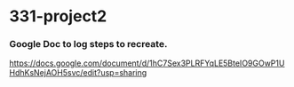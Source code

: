 # 331-project2

### Google Doc to log steps to recreate.
https://docs.google.com/document/d/1hC7Sex3PLRFYqLE5BteIO9GOwP1UHdhKsNejAOH5svc/edit?usp=sharing

